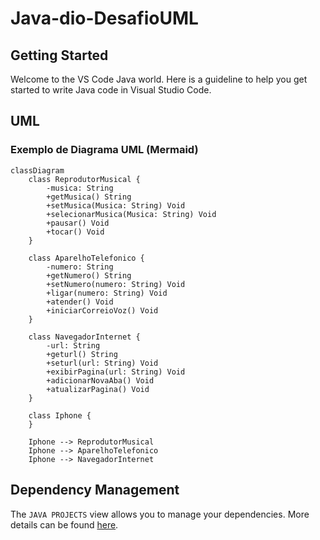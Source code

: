 # Java-dio-DesafioUML

## Getting Started

Welcome to the VS Code Java world. Here is a guideline to help you get started to write Java code in Visual Studio Code.

## UML
### Exemplo de Diagrama UML (Mermaid)
```mermaid
classDiagram
    class ReprodutorMusical {
        -musica: String
        +getMusica() String
        +setMusica(Musica: String) Void
        +selecionarMusica(Musica: String) Void
        +pausar() Void
        +tocar() Void
    }

    class AparelhoTelefonico {
        -numero: String
        +getNumero() String
        +setNumero(numero: String) Void
        +ligar(numero: String) Void
        +atender() Void
        +iniciarCorreioVoz() Void
    }

    class NavegadorInternet {
        -url: String
        +geturl() String
        +seturl(url: String) Void
        +exibirPagina(url: String) Void
        +adicionarNovaAba() Void
        +atualizarPagina() Void
    }

    class Iphone {
    }

    Iphone --> ReprodutorMusical
    Iphone --> AparelhoTelefonico
    Iphone --> NavegadorInternet
```
## Dependency Management

The `JAVA PROJECTS` view allows you to manage your dependencies. More details can be found [here](https://github.com/microsoft/vscode-java-dependency#manage-dependencies).
